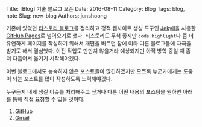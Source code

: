 Title: [Blog] 기술 블로그 오픈
Date: 2016-08-11
Category: Blog
Tags: blog, note
Slug: new-blog
Authors: junshoong

기존에 있었던 [티스토리 블로그](http://harveyk.me)를 정리하고 정적 웹사이트 생성 도구인 [Jekyll](https://jekyllrb.com/)을 사용한 [GitHub Pages](https://pages.github.com/)로 넘어오기로 했다. 티스토리도 무척 좋지만 `code highlight`나 좀 더 유연하게 페이지를 작성하기 위해서 개편을 벼르던 참에 여타 다른 블로그들에 자극을 받기도 해서 결심했다. 이전 작업도 만만치 않을거라 예상되지만 아직 방학 중일 때 좀 더 다듬어서 옮기기 시작해야겠다.

이번 블로그에서도 능숙하지 않은 포스트들이 많긴하겠지만 모쪼록 누군가에게는 도움이 되는 포스트를 많이 작성하도록 노력해야겠다.

누구든지 내게 생길 이슈를 처리해주고 싶거나 다른 어떤 내용의 포스팅을 원하면 아래를 통해 직접 요청할 수 있을 것이다.

  1. [GitHub](https://github.com/vaporize93/blog)
  2. [Gmail](mailto:vaporize93@gmail.com)
